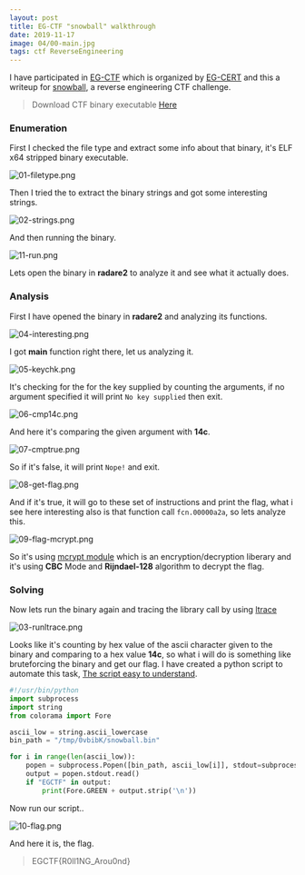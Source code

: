 ```yaml
---
layout: post
title: EG-CTF "snowball" walkthrough
date: 2019-11-17
image: 04/00-main.jpg
tags: ctf ReverseEngineering
---
```


I have participated in [EG-CTF](https://ctf2019.egcert.eg/challenges) which is organized by [EG-CERT](https://www.egcert.eg/) and this a writeup for [snowball](https://github.com/r0ttenbeef/r0ttenbeef.github.io/releases/download/egctf/snowball.bin), a reverse engineering CTF challenge.

> Download CTF binary executable [Here](https://github.com/r0ttenbeef/r0ttenbeef.github.io/releases/download/egctf/snowball.bin)

### Enumeration

First I checked the file type and extract some info about that binary, it's ELF x64 stripped binary executable.

![01-filetype.png](/img/04/01-filetype.png)

Then I tried the to extract the binary strings and got some interesting strings.

![02-strings.png](/img/04/02-strings.png)

And then running the binary.

![11-run.png](/img/04/11-run.png)

Lets open the binary in **radare2** to analyze it and see what it actually does.

### Analysis

First I have opened the binary in **radare2** and analyzing its functions.

![04-interesting.png](/img/04/04-interesting.png)

I got **main** function right there, let us analyzing it.

![05-keychk.png](/img/04/05-keychk.png)

It's checking for the for the key supplied by counting the arguments, if no argument specified it will print `No key supplied` then exit.

![06-cmp14c.png](/img/04/06-cmp14c.png)

And here it's comparing the given argument with **14c**.

![07-cmptrue.png](/img/04/07-cmptrue.png)

So if it's false, it will print `Nope!` and exit.

![08-get-flag.png](/img/04/08-get-flag.png)

And if it's true, it will go to these set of instructions and print the flag, what i see here interesting also is that function call `fcn.00000a2a`, so lets analyze this.

![09-flag-mcrypt.png](/img/04/09-flag-mcrypt.png)

So it's using [mcrypt module](https://linux.die.net/man/3/mcrypt) which is an encryption/decryption liberary and it's using **CBC** Mode and **Rijndael-128** algorithm to decrypt the flag.

### Solving

Now lets run the binary again and tracing the library call by using [ltrace](http://man7.org/linux/man-pages/man1/ltrace.1.html)

![03-runltrace.png](/img/04/03-runltrace.png)

Looks like it's counting by hex value of the ascii character given to the binary and comparing to a hex value **14c**, so what i will do is something like bruteforcing the binary and get our flag.
I have created a python script to automate this task, [The script easy to understand](https://github.com/r0ttenbeef/r0ttenbeef.github.io/raw/master/_posts/04/solve.py).

```python
#!/usr/bin/python
import subprocess
import string
from colorama import Fore

ascii_low = string.ascii_lowercase
bin_path = "/tmp/0vbibK/snowball.bin"

for i in range(len(ascii_low)):
    popen = subprocess.Popen([bin_path, ascii_low[i]], stdout=subprocess.PIPE)
    output = popen.stdout.read()
    if "EGCTF" in output:
        print(Fore.GREEN + output.strip('\n'))
```

Now run our script..

![10-flag.png](/img/04/10-flag.png)

And here it is, the flag.

> EGCTF{R0ll1NG_Arou0nd}

